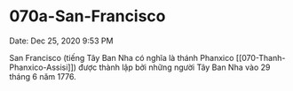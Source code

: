 # 070a-San-Francisco

Date: Dec 25, 2020 9:53 PM

San Francisco (tiếng Tây Ban Nha có nghĩa là thánh Phanxico [[070-Thanh-Phanxico-Assisi]]) được thành lập bởi những người Tây Ban Nha vào 29 tháng 6 năm 1776.